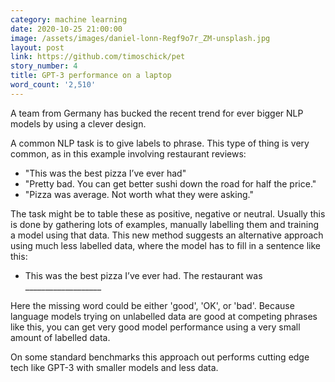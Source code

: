 ```yaml
---
category: machine learning
date: 2020-10-25 21:00:00
image: /assets/images/daniel-lonn-Regf9o7r_ZM-unsplash.jpg
layout: post
link: https://github.com/timoschick/pet
story_number: 4
title: GPT-3 performance on a laptop
word_count: '2,510'
---
```


A team from Germany has bucked the recent trend for ever bigger NLP models by using a clever design.

 A common NLP task is to give labels to phrase. This type of thing is very common, as in this example involving restaurant reviews:

- "This was the best pizza I’ve ever had"
- "Pretty bad. You can get better sushi down the road for half the price."
- "Pizza was average. Not worth what they were asking."

The task might be to table these as positive, negative or neutral. Usually this is done by gathering lots of examples, manually labelling them and training a model using that data. This new method suggests an alternative approach using much less labelled data, where the model has to fill in a sentence like this:

- This was the best pizza I’ve ever had. The restaurant was ___________________

Here the missing word could be either 'good', 'OK', or 'bad'. Because language models trying on unlabelled data are good at competing phrases like this, you can get very good model performance using a very small amount of labelled data.

On some standard benchmarks this approach out performs cutting edge tech like GPT-3 with smaller models and less data.



